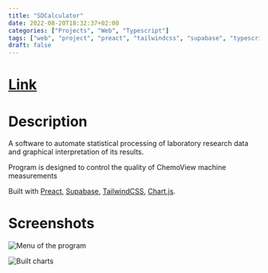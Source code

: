 ```yaml
---
title: "SDCalculator"
date: 2022-08-20T18:32:37+02:00
categories: ["Projects", "Web", "Typescript"]
tags: ["web", "project", "preact", "tailwindcss", "supabase", "typescript", "vercel", "chart.js"]
draft: false
---
```

# [Link](https://sdcalculator.vercel.app)

# Description
A software to automate statistical processing of laboratory research data and graphical interpretation of its results.

Program is designed to control the quality of ChemoView machine measurements

Built with [Preact](https://preactjs.com/), [Supabase](https://supabase.com/), [TailwindCSS](https://tailwindcss.com/), [Chart.js](https://www.chartjs.org/).

# Screenshots

![Menu of the program](https://raw.githubusercontent.com/def4alt/def4alt.github.io/master/assets/images/sdcalculatorweb-menu.png "Menu of the program")

![Built charts](https://raw.githubusercontent.com/def4alt/def4alt.github.io/master/assets/images/sdcalculatorweb-charts.png "Built charts")
